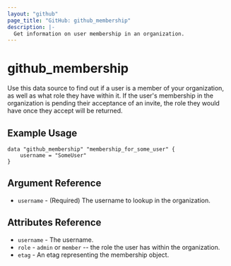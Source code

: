 ```yaml
---
layout: "github"
page_title: "GitHub: github_membership"
description: |-
  Get information on user membership in an organization.
---
```


# github_membership

Use this data source to find out if a user is a member of your organization, as well
as what role they have within it.
If the user's membership in the organization is pending their acceptance of an invite,
the role they would have once they accept will be returned.

## Example Usage

```hcl
data "github_membership" "membership_for_some_user" {
    username = "SomeUser"
}
```

## Argument Reference

 * `username` - (Required) The username to lookup in the organization.

## Attributes Reference

 * `username` - The username.
 * `role` - `admin` or `member` -- the role the user has within the organization.
 * `etag` - An etag representing the membership object.
